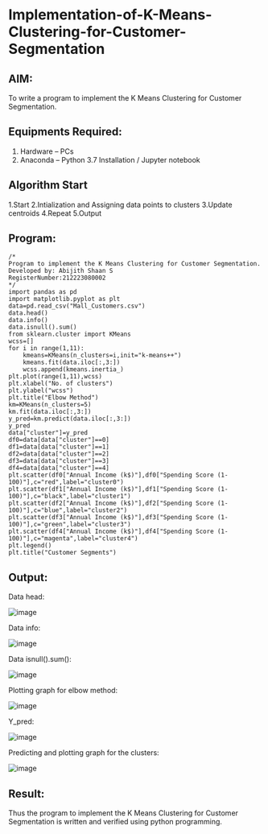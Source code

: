 # Implementation-of-K-Means-Clustering-for-Customer-Segmentation

## AIM:
To write a program to implement the K Means Clustering for Customer Segmentation.

## Equipments Required:
1. Hardware – PCs
2. Anaconda – Python 3.7 Installation / Jupyter notebook

## Algorithm Start
1.Start
2.Intialization and Assigning data points to clusters
3.Update centroids
4.Repeat
5.Output

 

## Program:
```
/*
Program to implement the K Means Clustering for Customer Segmentation.
Developed by: Abijith Shaan S
RegisterNumber:212223080002 
*/
import pandas as pd
import matplotlib.pyplot as plt
data=pd.read_csv("Mall_Customers.csv")
data.head()
data.info()
data.isnull().sum()
from sklearn.cluster import KMeans
wcss=[]
for i in range(1,11):
    kmeans=KMeans(n_clusters=i,init="k-means++")
    kmeans.fit(data.iloc[:,3:])
    wcss.append(kmeans.inertia_)
plt.plot(range(1,11),wcss)
plt.xlabel("No. of clusters")
plt.ylabel("wcss")
plt.title("Elbow Method")
km=KMeans(n_clusters=5)
km.fit(data.iloc[:,3:])
y_pred=km.predict(data.iloc[:,3:])
y_pred
data["cluster"]=y_pred
df0=data[data["cluster"]==0]
df1=data[data["cluster"]==1]
df2=data[data["cluster"]==2]
df3=data[data["cluster"]==3]
df4=data[data["cluster"]==4]
plt.scatter(df0["Annual Income (k$)"],df0["Spending Score (1-100)"],c="red",label="cluster0")
plt.scatter(df1["Annual Income (k$)"],df1["Spending Score (1-100)"],c="black",label="cluster1")
plt.scatter(df2["Annual Income (k$)"],df2["Spending Score (1-100)"],c="blue",label="cluster2")
plt.scatter(df3["Annual Income (k$)"],df3["Spending Score (1-100)"],c="green",label="cluster3")
plt.scatter(df4["Annual Income (k$)"],df4["Spending Score (1-100)"],c="magenta",label="cluster4")
plt.legend()
plt.title("Customer Segments")
```

## Output:
Data head:

![image](https://github.com/AkilaMohan/Implementation-of-K-Means-Clustering-for-Customer-Segmentation/assets/160568486/98546c47-a754-45eb-8bdf-9da839c94221)

Data info:

![image](https://github.com/AkilaMohan/Implementation-of-K-Means-Clustering-for-Customer-Segmentation/assets/160568486/1bf5e4c8-0e1a-49c1-bd45-7534256519d7)

Data isnull().sum():

![image](https://github.com/AkilaMohan/Implementation-of-K-Means-Clustering-for-Customer-Segmentation/assets/160568486/6557eb8a-2600-4c15-8052-933e8d0dc144)

Plotting graph for elbow method:

![image](https://github.com/AkilaMohan/Implementation-of-K-Means-Clustering-for-Customer-Segmentation/assets/160568486/f472d1c6-4dbe-4f12-bbd9-66001e113af1)

Y_pred:

![image](https://github.com/AkilaMohan/Implementation-of-K-Means-Clustering-for-Customer-Segmentation/assets/160568486/7f74ae17-a13a-4ee5-a382-d13c4e2ff369)

Predicting and plotting graph for the clusters:


![image](https://github.com/AkilaMohan/Implementation-of-K-Means-Clustering-for-Customer-Segmentation/assets/160568486/f438730f-33aa-4f50-bbc8-510aacdbbd5a)












## Result:
Thus the program to implement the K Means Clustering for Customer Segmentation is written and verified using python programming.
